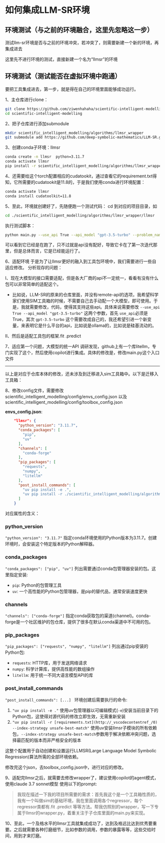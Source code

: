 # 如何集成LLM-SR环境

## 环境测试（与之前的环境融合，这里先忽略这一步）

测试llm-sr环境是否与之前的环境冲突，若冲突了，则需要新建一个新的环境，再集成进去

这里先不进行环境的测试，直接新建一个名为“llmsr”的环境

## 环境测试（测试能否在虚拟环境中跑通）

要把工具集成进去，第一步，就是得在自己的环境里面能够成功运行。

1、主仓库进行clone：

```bash
git clone https://github.com/ziwenhahaha/scientific-intelligent-modelling.git  --recursive
cd scientific-intelligent-modelling
```

2、把子仓库进行添加submodule

```bash
mkdir scientific_intelligent_modelling/algorithms/llmsr_wrapper
git submodule add https://github.com/deep-symbolic-mathematics/LLM-SR.git scientific_intelligent_modelling/algorithms/llmsr_wrapper/llmsr
```

3、创建conda子环境：llmsr

```bash
conda create -n llmsr  python=3.11.7
conda activate llmsr
pip install -r scientific_intelligent_modelling/algorithms/llmsr_wrapper/llmsr/requirements.txt
```

4、还需要给这个torch配置相应的cudatookit，通过查看它的requirement.txt得知，它所需要的cudatookit是11.8的，于是我们使用conda进行环境配置：

```bash
conda activate llmsr
conda install cudatoolkit=11.8
```

5、至此，环境就创建好了，先随便跑一个测试代码：
cd 到对应的项目目录，如

```bash
cd ./scientific_intelligent_modelling/algorithms/llmsr_wrapper/llmsr
```

执行测试脚本：

```bash
python main.py --use_api True --api_model "gpt-3.5-turbo" --problem_name stressstrain --spec_path ./specs/specification_stressstrain_numpy.txt --log_path ./logs/stressstrain_gpt3.5
```

可以看到它已经是在跑了，只不过就是api没有配好，导致它卡在了第一次迭代那里，但是总体而言，它是已经能运行了。

6、适配环境
于是为了让llmsr更好的融入到工具包环境中，我们需要进行一些自适应修改。
分析现存的问题：

Ⅰ、现在大模型的接口需要适配，但是各大厂商的api不一定统一，看看有没有什么包可以非常简单的适配这个。

- 比如说，LLM-SR的原来的仓库里面，并没有remote-api的选项，我希望科学家们使用SIM工具箱的时候，不需要自己去手动配一个大模型，即可使用。于是，我就需要修改，代码，使得其支持这些api。具体来说需要修改 `--use_api True --api_model "gpt-3.5-turbo"` 这两个参数，首先 `use_api`必须是True，其次 `gpt-3.5-turbo` 这个需要改成自己的，我还希望引进一个新变量，来表明它是什么平台的api，比如说是ollama的，比如说是硅基流动的。

Ⅱ、然后是适配工具包的框架.fit .predict

7、适应第一个问题，大模型的统一API
调研发现，github上有一个库litellm，专门实现了这个，然后使用copilot进行集成。具体的修改是，修改main.py这个入口文件

---

以上是对应于仓库本体的修改，还未涉及到迁移进入sim工具箱中。以下是迁移入工具箱：

8、修改config文件，需要修改scientific_intelligent_modelling/config/envs_config.json 以及 scientific_intelligent_modelling/config/toolbox_config.json

**envs_config.json**:

```json
    "llmsr": {
      "python_version": "3.11.7",
      "conda_packages": [
        "pip",
        "uv"
      ],
      "channels": [
        "conda-forge"
      ],
      "pip_packages": [
        "requests",
        "numpy",
        "litellm"
      ],
      "post_install_commands": [
        "uv pip install -e .",
        "uv pip install -r ./scientific_intelligent_modelling/algorithms/llmsr_wrapper/llmsr/requirements.txt --index-strategy unsafe-best-match"
      ]
    }
```

对应属性的含义：


### python_version

`"python_version": "3.11.7"`
指定conda环境使用的Python版本为3.11.7。创建环境时，会安装这个特定版本的Python解释器。

### conda_packages

`"conda_packages": ["pip", "uv"]`
列出需要通过conda包管理器安装的包。这里指定安装:

* `pip`: Python的包管理工具
* `uv`: 一个高性能的Python包管理器，是pip的替代品，通常安装速度更快

### channels

`"channels": ["conda-forge"]`
指定conda获取包的渠道(channel)。conda-forge是一个社区维护的包仓库，提供了很多在默认conda渠道中不可用的包。

### pip_packages

`"pip_packages": ["requests", "numpy", "litellm"]`
列出通过pip安装的Python包:

* `requests`: HTTP库，用于发送网络请求
* `numpy`: 科学计算库，提供高性能的数组操作
* `litellm`: 用于统一不同大语言模型API的库

### post_install_commands

`"post_install_commands": [...] `
环境创建后需要执行的命令:

1. `"uv pip install -e ."`
   使用uv包管理器以可编辑模式(`-e`)安装当前目录下的Python包，这使得对源代码的修改立即生效，无需重新安装
2. `"uv pip install -r [requirements.txt](http://_vscodecontentref_/0) --index-strategy unsafe-best-match"`
   使用uv安装llmsr子模块的所有依赖包，`--index-strategy unsafe-best-match`参数用于解决依赖冲突问题，选择最匹配的版本而非严格安全的版本

这整个配置用于自动创建和设置运行LLMSR(Large Language Model Symbolic Regression)算法所需的全部环境依赖。

修改完这个json，去toolbox_config.json中，进行对应的修改。

9、适配完llmsr之后，就需要去修改wrapper了，建议使用copilot的agent模式，使用claude 3.7 sonnet模型
使用以下的prompt:

> 我现在描述一下我的项目所需要的需求：首先我这个是一个工具箱性质的，我有一个叫做sim的基础环境，我在里面调用各个regressor，每个regressor类都有.fit .predict 等等方法。帮我仿照别的wrapper，写一下专属于llmsr的wrapper.py，着重关注于子仓库里面的main.py来实现。

10、至此，一个及格水平的llmsr工具就集成成功了，达到及格远比达到优秀要重要。之后就需要各种打磨细节，比如参数的调用，参数的暴露等等，这些交给时间，用到才来打磨。
